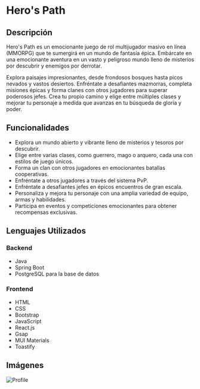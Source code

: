 # Hero's Path

## Descripción

Hero's Path es un emocionante juego de rol multijugador masivo en línea (MMORPG) que te sumergirá en un mundo de fantasía épica. Embárcate en una emocionante aventura en un vasto y peligroso mundo lleno de misterios por descubrir y enemigos por derrotar.

Explora paisajes impresionantes, desde frondosos bosques hasta picos nevados y vastos desiertos. Enfréntate a desafiantes mazmorras, completa misiones épicas y forma clanes con otros jugadores para superar poderosos jefes. Crea tu propio camino y elige entre múltiples clases y mejorar tu personaje a medida que avanzas en tu búsqueda de gloria y poder.

## Funcionalidades

- Explora un mundo abierto y vibrante lleno de misterios y tesoros por descubrir.
- Elige entre varias clases, como guerrero, mago o arquero, cada una con estilos de juego únicos.
- Forma un clan con otros jugadores en emocionantes batallas cooperativas.
- Enfréntate a otros jugadores a través del sistema PvP.
- Enfréntate a desafiantes jefes en épicos encuentros de gran escala.
- Personaliza y mejora tu personaje con una amplia variedad de equipo, armas y habilidades.
- Participa en eventos y competiciones emocionantes para obtener recompensas exclusivas.

## Lenguajes Utilizados

### Backend

- Java
- Spring Boot
- PostgreSQL para la base de datos

### Frontend

- HTML
- CSS
- Bootstrap
- JavaScript
- React.js
- Gsap
- MUI Materials
- Toastify

## Imágenes

![Profile](img/Profile.jpg)
